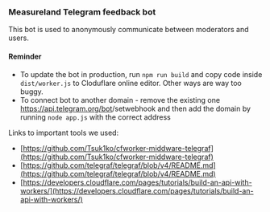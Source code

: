 ### Measureland Telegram feedback bot

This bot is used to anonymously communicate between moderators and users.

#### Reminder

- To update the bot in production, run `npm run build` and copy code inside `dist/worker.js` to Cloduflare online editor. Other ways are way too buggy.
- To connect bot to another domain - remove the existing one https://api.telegram.org/bot<botToken>/setwebhook and then add the domain by running `node app.js` with the correct address

Links to important tools we used:

- [https://github.com/Tsuk1ko/cfworker-middware-telegraf](https://github.com/Tsuk1ko/cfworker-middware-telegraf)
- [https://github.com/telegraf/telegraf/blob/v4/README.md](https://github.com/telegraf/telegraf/blob/v4/README.md)
- [https://developers.cloudflare.com/pages/tutorials/build-an-api-with-workers/](https://developers.cloudflare.com/pages/tutorials/build-an-api-with-workers/)
